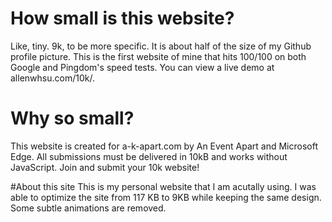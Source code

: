 # How small is this website?
Like, tiny. 9k, to be more specific. It is about half of the size of my Github profile picture. This is the first website of mine that hits 100/100 on both Google and Pingdom's speed tests. You can view a live demo at allenwhsu.com/10k/.

# Why so small?
This website is created for a-k-apart.com by An Event Apart and Microsoft Edge. All submissions must be delivered in 10kB and works without JavaScript. Join and submit your 10k website!

#About this site
This is my personal website that I am acutally using. I was able to optimize the site from 117 KB to 9KB while keeping the same design. Some subtle animations are removed.
